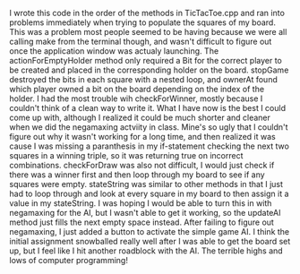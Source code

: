 I wrote this code in the order of the methods in TicTacToe.cpp and ran into problems immediately when trying to populate the squares of my board. This was a problem most people seemed to be having because we were all calling make from the terminal though, and wasn't difficult to figure out once the application window was actualy launching. The actionForEmptyHolder method only required a Bit for the correct player to be created and placed in the corresponding holder on the board.
stopGame destroyed the bits in each square with a nested loop, and ownerAt found which player owned a bit on the board depending on the index of the holder.
I had the most trouble wih checkForWinner, mostly because I couldn't think of a clean way to write it. What I have now is the best I could come up with, although I realized it could be much shorter and cleaner when we did the negamaxing actviity in class.
Mine's so ugly that I couldn't figure out why it wasn't working for a long time, and then realized it was cause I was missing a paranthesis in my if-statement checking the next two squares in a winning triple, so it was returning true on incorrect combinations.
checkForDraw was also not difficult, I would just check if there was a winner first and then loop through my board to see if any squares were empty.
stateString was similar to other methods in that I just had to loop through and look at every square in my board to then assign it a value in my stateString.
I was hoping I would be able to turn this in with negamaxing for the AI, but I wasn't able to get it working, so the updateAI method just fills the next empty space instead.
After failing to figure out negamaxing, I just added a button to activate the simple game AI. 
I think the initial assignment snowballed really well after I was able to get the board set up, but I feel like I hit another roadblock with the AI. The terrible highs and lows of computer programming!
